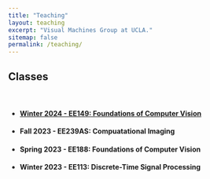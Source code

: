 ```yaml
---
title: "Teaching"
layout: teaching
excerpt: "Visual Machines Group at UCLA."
sitemap: false
permalink: /teaching/
---
```


## Classes

<br>

* #### [Winter 2024 - EE149: Foundations of Computer Vision](/EE149/)

* #### Fall 2023 - EE239AS: Compuatational Imaging

* #### Spring 2023 - EE188: Foundations of Computer Vision

* #### Winter 2023 - EE113: Discrete-Time Signal Processing 